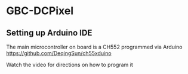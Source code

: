# GBC-DCPixel

## Setting up Arduino IDE

The main microcontroller on board is a CH552 programmed via Arduino
https://github.com/DeqingSun/ch55xduino

Watch the video for directions on how to program it